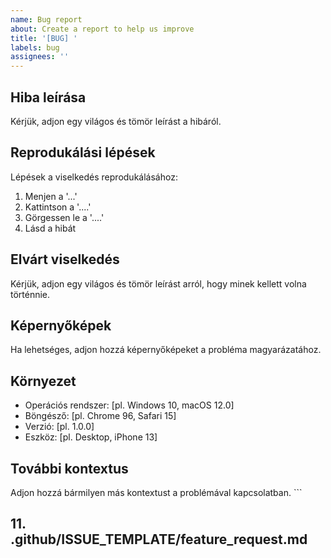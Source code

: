 ```yaml
---
name: Bug report
about: Create a report to help us improve
title: '[BUG] '
labels: bug
assignees: ''
---
```


## Hiba leírása
Kérjük, adjon egy világos és tömör leírást a hibáról.

## Reprodukálási lépések
Lépések a viselkedés reprodukálásához:
1. Menjen a '...'
2. Kattintson a '....'
3. Görgessen le a '....'
4. Lásd a hibát

## Elvárt viselkedés
Kérjük, adjon egy világos és tömör leírást arról, hogy minek kellett volna történnie.

## Képernyőképek
Ha lehetséges, adjon hozzá képernyőképeket a probléma magyarázatához.

## Környezet
 - Operációs rendszer: [pl. Windows 10, macOS 12.0]
 - Böngésző: [pl. Chrome 96, Safari 15]
 - Verzió: [pl. 1.0.0]
 - Eszköz: [pl. Desktop, iPhone 13]

## További kontextus
Adjon hozzá bármilyen más kontextust a problémával kapcsolatban.
\`\`\`

## 11. .github/ISSUE_TEMPLATE/feature_request.md
